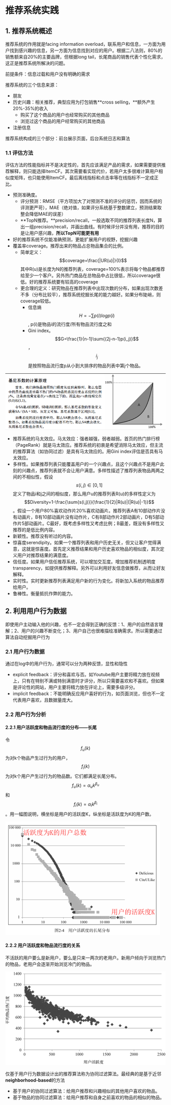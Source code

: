 # 推荐系统实践

## 1. 推荐系统概述

推荐系统的作用就是facing information overload，联系用户和信息，一方面为用户找到感兴趣的信息，另一方面为信息找到对应的用户。根据二八法则，80%的销售额来自20%的主要品牌，但根据long tail，长尾商品的销售代表个性化需求，这正是推荐系统所解决的问题。

前提条件：信息过载和用户没有明确的需求

推荐系统的三个信息来源：

* 朋友
* 历史兴趣：相关推荐，典型应用为打包销售**cross selling，**额外产生20%-35%的收入
  * 购买了这个商品的用户也经常购买的其他商品
  * 浏览过这个商品的用户经常购买的其他商品
* 注册信息

推荐系统构成的三个部分：前台展示页面，后台系统日志和算法

### 1.1 评估方法

评估方法的性能指标并不是决定性的，首先应该满足产品的需求，如果需要提供推荐解释，则只能选择ItemCF。其次需要看实现代价，若用户太多很难计算用户相似度矩阵，也只能使用ItemCF。最后离线指标和点击率等在线指标不一定成正比。

* 预测准确度。
  * 评分预测：RMSE（平方项加大了对预测不准的评分的惩罚，因而系统的评测更严苛），MAE（绝对值，如果评分系统基于整数建立，预测结果取整会降低MAE的误差）
  * **TopN推荐。**precision/recall，一般选取不同的推荐列表长度N，算出一组precision/recall，并画出曲线。有时候评分并没有用，推荐的目的是让用户感兴趣，**所以TopN可能更有用**
* 好的推荐系统不仅能准确预测，更能扩展用户的视野，挖掘兴趣
* 覆盖率coverage。推荐出来的物品占总物品集合的比例。
  * 简单定义： $$coverage=\frac{|UR(u)|}{I}$$ 其中R\(u\)是长度为N的推荐列表，coverage=100%表示将每个物品都推荐给至少一个客户。另外热门商品在总物品中占比很低，所以coverage很低。好的推荐系统要有较高的coverage
  * 更合理的定义：研究物品在推荐列表中出现次数的分布，如果出现次数差不多（分布比较平），推荐系统挖掘长尾的能力越好。如果分布陡峭，则coverage较低。
    * 信息熵 $$H=-\sum{p(i)logp(i)}$$ , p\(i\)是物品i的流行度/所有物品流行度之和
    * Gini index。 $$G=\frac{1}{n-1}\sum{(2j-n-1)p(i_j)}$$， $$i_j$$ 是按照物品流行度p从小到大排序的物品列表中第j个物品。

![](../.gitbook/assets/image%20%2848%29.png)

* 推荐系统的马太效应。马太效应：强者越强，弱者越弱。首页的热门排行榜（PageRank）就是马太效应。推荐系统的初衷是希望消除马太效应，但主流的推荐算法（如协同过滤）是具有马太效应的。用Gini index评估是否具有马太效应。
* 多样性。如果推荐列表只能覆盖用户的一个兴趣点，且这个兴趣点不是用户此刻的兴趣点，推荐列表就不会让用户满意。多样性描述了推荐列表物品两两之间的不相似性，假设 $$s(i, j)\in[0,1]$$ 定义了物品i和j之间的相似度，那么用户u的推荐列表R\(u\)的多样性定义为 $$Diversity=1-\frac{\sum{s(i,j)}}{\frac{1}{2}|R(u)|(|R(u)|-1)}$$。假设一个用户80%喜欢动作片20%喜欢动画片。推荐列表A有10部动作片没有动画片，B有10部动画片没有动作片，C有8部动作片2部动画片，D有5部动作片5部动画片。C最好，既考虑多样性又考虑比例；B最差，既没有多样性又推荐的是低比例内容。 
* 新颖性。推荐没有听过的内容。
* 惊喜度serendipity。如果一个推荐列表和用户历史无关，但又让客户觉得满意，这就是惊喜度。首先定义推荐结果和用户历史喜欢物品的相似度，其次定义用户对推荐结果的满意度。
* 信任度。如果用户信任推荐系统，可以增加交互度。增加推荐机制透明度transparency，如提供推荐解释。另外可以利用好友信息做推荐，从而让好友解释。
* 实时性。实时更新推荐列表满足用户新的行为变化。将新加入系统的物品推荐给用户。
* 鲁棒性。衡量抵抗作弊的能力。

## 2. 利用用户行为数据

即使用户主动输入他的兴趣，也不一定会得到正确的反馈：1、用户的自然语言理解；2、用户的兴趣不断变化；3、用户自己也很难描绘准确需求。所以需要通过算法自动挖掘用户行为

### 2.1 用户行为数据

通过在log中的用户行为，通常可以分为两种反馈，显性和隐性

* explicit feedback：评分和喜欢与否。如Youtube用户主要将精力放在视频上，只有在特别不满或特别满意时才评分，所以只需要喜欢和不喜欢。但如果是评论性的网站，用户主要将精力放在评论上，需要多级评分。
* implicit feedback：不能明确反应用户喜好的行为，如页面浏览，但也不一定代表用户喜欢，且数据量庞大。

### 2.2 用户行为分析

#### 2.2.1 用户活跃度和物品流行度的分布——长尾

令 $$f_u(k)$$为对k个物品产生过行为的用户， $$f_i(k)$$为对k个用户产生过行为的物品数。它们都满足长尾分布。$$f_u(k)=\alpha_uk^{\beta_u}$$和$$f_i(k)=\alpha_ik^{\beta_i}$$。用一幅图说明，横坐标是用户的活跃度K，纵坐标是活跃度为K的用户数。

![](../.gitbook/assets/image%20%2850%29.png)

#### 2.2.2 用户活跃度和物品流行度的关系

不活跃的用户要么是新用户，要么是只来一两次的老用户。新用户倾向于浏览热门的物品，老用户会逐渐开始浏览冷门的物品。

![](../.gitbook/assets/image%20%2845%29.png)

仅基于用户行为数据设计出的推荐算法称为协同过滤算法。最经典的是基于近邻**neighborhood-based**的方法

* 基于用户的协同过滤算法：给用户推荐和兴趣相似的其他用户喜欢的物品。
* 基于物品的协同过滤算法：给用户推荐和自身之前喜欢的物品的相似的物品。

